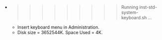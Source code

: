 * >>>>>>>>> Running inst-std-system-keyboard.sh ...
  * Insert keyboard menu in Administration.
  * Disk size = 3652544K. Space Used = 4K.
